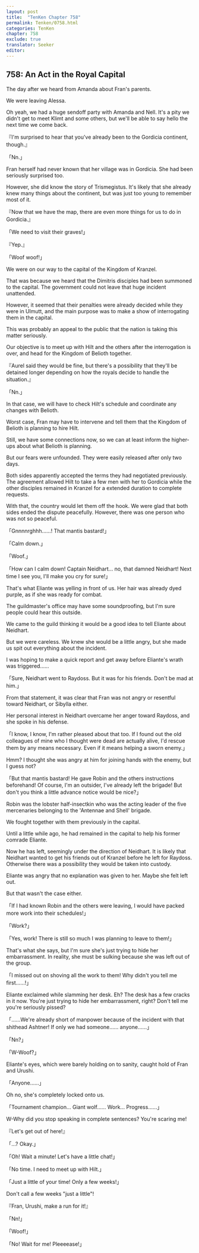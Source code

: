 ```yaml
---
layout: post
title:  "TenKen Chapter 758"
permalink: Tenken/0758.html
categories: TenKen
chapter: 758
exclude: true
translator: Seeker
editor: 
---
```

<h2>758: An Act in the Royal Capital</h2>

The day after we heard from Amanda about Fran's parents.

We were leaving Alessa.

Oh yeah, we had a huge sendoff party with Amanda and Nell. It's a pity we didn't get to meet Klimt and some others, but we'll be able to say hello the next time we come back.

『I'm surprised to hear that you've already been to the Gordicia continent, though.』

「Nn.」

Fran herself had never known that her village was in Gordicia. She had been seriously surprised too.

However, she did know the story of Trismegistus. It's likely that she already knew many things about the continent, but was just too young to remember most of it.

『Now that we have the map, there are even more things for us to do in Gordicia.』

「We need to visit their graves!」

『Yep.』

「Woof woof!」

We were on our way to the capital of the Kingdom of Kranzel.

That was because we heard that the Dimitris disciples had been summoned to the capital. The government could not leave that huge incident unattended.

However, it seemed that their penalties were already decided while they were in Ulmutt, and the main purpose was to make a show of interrogating them in the capital.

This was probably an appeal to the public that the nation is taking this matter seriously.

Our objective is to meet up with Hilt and the others after the interrogation is over, and head for the Kingdom of Belioth together.

『Aurel said they would be fine, but there's a possibility that they'll be detained longer depending on how the royals decide to handle the situation.』

「Nn.」

In that case, we will have to check Hilt's schedule and coordinate any changes with Belioth.

Worst case, Fran may have to intervene and tell them that the Kingdom of Belioth is planning to hire Hilt.

Still, we have some connections now, so we can at least inform the higher-ups about what Belioth is planning.

But our fears were unfounded. They were easily released after only two days.

Both sides apparently accepted the terms they had negotiated previously. The agreement allowed Hilt to take a few men with her to Gordicia while the other disciples remained in Kranzel for a extended duration to complete requests.

With that, the country would let them off the hook. We were glad that both sides ended the dispute peacefully. However, there was one person who was not so peaceful.

「Gnnnnrghhh……! That mantis bastard!」

「Calm down.」

「Woof.」

「How can I calm down! Captain Neidhart… no, that damned Neidhart! Next time I see you, I'll make you cry for sure!」

That's what Eliante was yelling in front of us. Her hair was already dyed purple, as if she was ready for combat.

The guildmaster's office may have some soundproofing, but I'm sure people could hear this outside.

We came to the guild thinking it would be a good idea to tell Eliante about Neidhart.

But we were careless. We knew she would be a little angry, but she made us spit out everything about the incident.

I was hoping to make a quick report and get away before Eliante's wrath was triggered……

「Sure, Neidhart went to Raydoss. But it was for his friends. Don't be mad at him.」

From that statement, it was clear that Fran was not angry or resentful toward Neidhart, or Sibylla either.

Her personal interest in Neidhart overcame her anger toward Raydoss, and she spoke in his defense.

「I know, I know, I'm rather pleased about that too. If I found out the old colleagues of mine who I thought were dead are actually alive, I'd rescue them by any means necessary. Even if it means helping a sworn enemy.」

Hmm? I thought she was angry at him for joining hands with the enemy, but I guess not?

「But that mantis bastard! He gave Robin and the others instructions beforehand! Of course, I'm an outsider, I've already left the brigade! But don't you think a little advance notice would be nice?」

Robin was the lobster half-insectkin who was the acting leader of the five mercenaries belonging to the 'Antennae and Shell' brigade.

We fought together with them previously in the capital.

Until a little while ago, he had remained in the capital to help his former comrade Eliante.

Now he has left, seemingly under the direction of Neidhart. It is likely that Neidhart wanted to get his friends out of Kranzel before he left for Raydoss. Otherwise there was a possibility they would be taken into custody.

Eliante was angry that no explanation was given to her. Maybe she felt left out.

But that wasn't the case either.

「If I had known Robin and the others were leaving, I would have packed more work into their schedules!」

「Work?」

「Yes, work! There is still so much I was planning to leave to them!」

That's what she says, but I'm sure she's just trying to hide her embarrassment. In reality, she must be sulking because she was left out of the group.

「I missed out on shoving all the work to them! Why didn't you tell me first……!」

Eliante exclaimed while slamming her desk. Eh? The desk has a few cracks in it now. You're just trying to hide her embarrassment, right? Don't tell me you're seriously pissed?

「……We're already short of manpower because of the incident with that shithead Ashtner! If only we had someone…… anyone……」

「Nn?」

「W-Woof?」

Eliante's eyes, which were barely holding on to sanity, caught hold of Fran and Urushi.

「Anyone……」

Oh no, she's completely locked onto us.

「Tournament champion… Giant wolf…… Work… Progress……」

W-Why did you stop speaking in complete sentences? You're scaring me!

『Let's get out of here!』

「…? Okay.」

「Oh! Wait a minute! Let's have a little chat!」

「No time. I need to meet up with Hilt.」

「Just a little of your time! Only a few weeks!」

Don't call a few weeks "just a little"!

『Fran, Urushi, make a run for it!』

「Nn!」

「Woof!」

「No! Wait for me! Pleeeease!」



